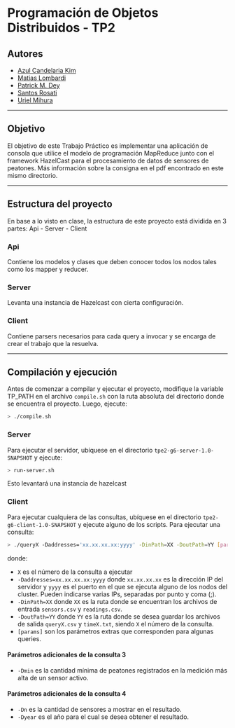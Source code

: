 # Programación de Objetos Distribuidos - TP2

## Autores

- [Azul Candelaria Kim](https://github.com/AzuCande)
- [Matias Lombardi](https://github.com/matiaslombardi)
- [Patrick M. Dey](https://github.com/patrickmdey)
- [Santos Rosati](https://github.com/srosati)
- [Uriel Mihura](https://github.com/uri-99)

---------------------------------------------------------------------------------

## Objetivo

El objetivo de este Trabajo Práctico es implementar una aplicación de consola que utilice el modelo de programación MapReduce junto con el framework HazelCast para el procesamiento de
datos de sensores de peatones.
Más información sobre la consigna en el pdf encontrado en este mismo directorio.

---------------------------------------------------------------------------------

## Estructura del proyecto
En base a lo visto en clase, la estructura de este proyecto está dividida en 3 partes:
Api - Server - Client

### Api
Contiene los modelos y clases que deben conocer todos los nodos tales como los mapper y reducer.

### Server
Levanta una instancia de Hazelcast con cierta configuración.

### Client
Contiene parsers necesarios para cada query a invocar y se encarga de crear el trabajo que la resuelva.

---------------------------------------------------------------------------------

## Compilación y ejecución
Antes de comenzar a compilar y ejecutar el proyecto, modifique la variable TP_PATH en el archivo `compile.sh` con la ruta absoluta del directorio donde se encuentra el proyecto.
Luego, ejecute:
```bash
> ./compile.sh
```

### Server
Para ejecutar el servidor, ubíquese en el directorio `tpe2-g6-server-1.0-SNAPSHOT` y ejecute:
```bash
> run-server.sh
```
Esto levantará una instancia de hazelcast

### Client
Para ejecutar cualquiera de las consultas, ubíquese en el directorio `tpe2-g6-client-1.0-SNAPSHOT` y ejecute alguno de los scripts. Para ejecutar una consulta:
```bash
> ./queryX -Daddresses='xx.xx.xx.xx:yyyy' -DinPath=XX -DoutPath=YY [params]
```
donde:
* `X` es el número de la consulta a ejecutar
* `-Daddresses=xx.xx.xx.xx:yyyy` donde `xx.xx.xx.xx` es la dirección IP del servidor y `yyyy` es el puerto en el que se ejecuta alguno de los nodos del cluster. 
Pueden indicarse varias IPs, separadas por punto y coma (;).
* `-DinPath=XX` donde `XX` es la ruta donde se encuentran los archivos de entrada `sensors.csv` y `readings.csv`.
* `-DoutPath=YY` donde `YY` es la ruta donde se desea guardar los archivos de salida `queryX.csv` y `timeX.txt`, siendo `X` el número de la consulta.
* `[params]` son los parámetros extras que corresponden para algunas queries.

#### Parámetros adicionales de la consulta 3
* `-Dmin` es la cantidad mínima de peatones registrados en la medición más alta de un sensor activo.

#### Parámetros adicionales de la consulta 4
* `-Dn` es la cantidad de sensores a mostrar en el resultado.
* `-Dyear` es el año para el cual se desea obtener el resultado.
